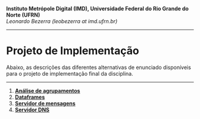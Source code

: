 **Instituto Metrópole Digital (IMD), Universidade Federal do Rio Grande do Norte (UFRN)**  
*Leonardo Bezerra (leobezerra at imd.ufrn.br)*

---

# Projeto de Implementação

Abaixo, as descrições das diferentes alternativas de enunciado disponíveis para o projeto de implementação final da disciplina.

---

1. [**Análise de agrupamentos**](clustering/README.md)
1. [**Dataframes**](dataframes/README.md)
1. [**Servidor de mensagens**](msg-server/README.md)
1. [**Servidor DNS**](dns-server/README.md)
